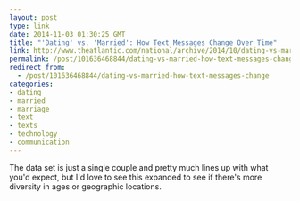 ```yaml
---
layout: post
type: link
date: 2014-11-03 01:30:25 GMT
title: "'Dating' vs. 'Married': How Text Messages Change Over Time"
link: http://www.theatlantic.com/national/archive/2014/10/dating-vs-married-how-text-messages-change/381692/
permalink: /post/101636468844/dating-vs-married-how-text-messages-change
redirect_from: 
  - /post/101636468844/dating-vs-married-how-text-messages-change
categories:
- dating
- married
- marriage
- text
- texts
- technology
- communication
---
```

<p>The data set is just a single couple and pretty much lines up with what you'd expect, but I'd love to see this expanded to see if there's more diversity in ages or geographic locations.</p>